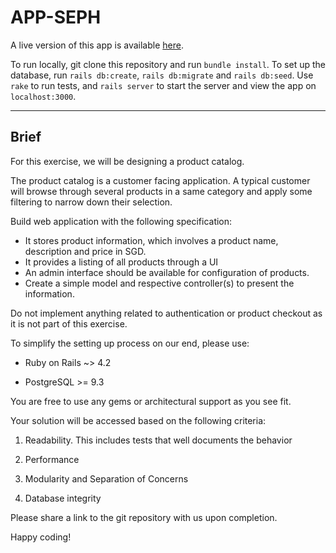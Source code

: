 # APP-SEPH

A live version of this app is available [here](https://app-seph.herokuapp.com/).

To run locally, git clone this repository and run `bundle install`. To set up the database, run `rails db:create`, `rails db:migrate` and `rails db:seed`. Use `rake` to run tests, and `rails server` to start the server and view the app on `localhost:3000`.

***

## Brief

For this exercise, we will be designing a product catalog.

The product catalog is a customer facing application. A typical customer will browse through several products in a same category and apply some filtering to narrow down their selection.

Build web application with the following specification:

* It stores product information, which involves a product name, description and price in SGD.
* It provides a listing of all products through a UI
* An admin interface should be available for configuration of products.
* Create a simple model and respective controller(s) to present the information.

Do not implement anything related to authentication or product checkout as it is not part of this exercise.

To simplify the setting up process on our end, please use:

- Ruby on Rails ~> 4.2

- PostgreSQL >= 9.3

You are free to use any gems or architectural support as you see fit.

Your solution will be accessed based on the following criteria:

1. Readability. This includes tests that well documents the behavior

2. Performance

3. Modularity and Separation of Concerns

4. Database integrity

Please share a link to the git repository with us upon completion.

Happy coding!

